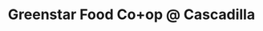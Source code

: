 ---
title: "Greenstar Food Co+op @ Cascadilla"
url: /ithaca/greenstar-food-co-op-at-cascadilla/
shop: supermarket
---